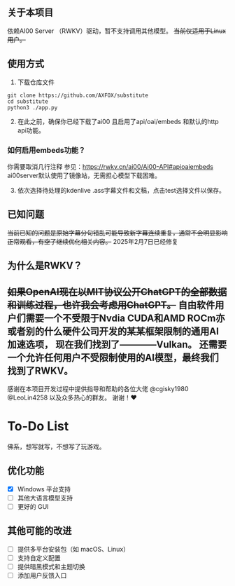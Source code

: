 
## 关于本项目
依赖AI00 Server （RWKV）驱动，暂不支持调用其他模型。
~~当前仅适用于Linux 用户。~~

## 使用方式
1. 下载仓库文件
```shell
git clone https://github.com/AXFOX/substitute
cd substitute
python3 ./app.py
```
2. 在此之前，确保你已经下载了ai00 且启用了api/oai/embeds 和默认的http api功能。
### 如何启用embeds功能？
你需要取消几行注释
参见：https://rwkv.cn/ai00/Ai00-API#apioaiembeds
ai00server默认使用了镜像站，无需担心模型下载困难。

3. 依次选择待处理的kdenlive .ass字幕文件和文稿，点击test选择文件以保存。
## 已知问题
~~当前已知的问题是原始字幕分句错乱可能导致新字幕连续重复，通常不会明显影响正常观看，有空了继续优化相关内容。~~ 2025年2月7日已经修复

## 为什么是RWKV？
~~如果OpenAI现在以MIT协议公开ChatGPT的全部数据和训练过程，也许我会考虑用ChatGPT。~~
自由软件用户们需要一个不受限于Nvdia CUDA和AMD ROCm亦或者别的什么硬件公司开发的某某框架限制的通用AI加速选项，
现在我们找到了————Vulkan。
还需要一个允许任何用户不受限制使用的AI模型，最终我们找到了RWKV。
----
感谢在本项目开发过程中提供指导和帮助的各位大佬
@cgisky1980
@LeoLin4258
以及众多热心的群友。
谢谢！❤️

# To-Do List
佛系，想写就写，不想写了玩游戏。
## 优化功能
- [x] Windows 平台支持  
- [ ] 其他大语言模型支持  
- [ ] 更好的 GUI  

## 其他可能的改进
- [ ] 提供多平台安装包（如 macOS、Linux）    
- [ ] 支持自定义配置 
- [ ] 提供暗黑模式和主题切换  
- [ ] 添加用户反馈入口  
